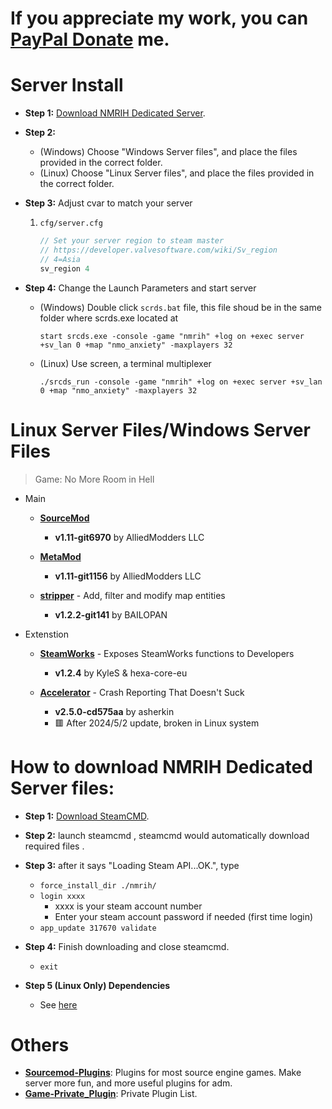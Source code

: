 # If you appreciate my work, you can [PayPal Donate](https://paypal.me/Harry0215?locale.x=zh_TW) me.

# Server Install
* **Step 1:** [Download NMRIH Dedicated Server](#how-to-download-nmrih-dedicated-server-files).

* **Step 2:** 
	* (Windows) Choose "Windows Server files", and place the files provided in the correct folder.
	* (Linux) Choose "Linux Server files", and place the files provided in the correct folder.

* **Step 3:** Adjust cvar to match your server  
	1. ```cfg/server.cfg```
		```php
		// Set your server region to steam master
		// https://developer.valvesoftware.com/wiki/Sv_region
		// 4=Asia
		sv_region 4 
		```

* **Step 4:** Change the Launch Parameters and start server
	* (Windows) Double click ```scrds.bat``` file, this file shoud be in the same folder where scrds.exe located at
		```
		start srcds.exe -console -game "nmrih" +log on +exec server +sv_lan 0 +map "nmo_anxiety" -maxplayers 32
		```
	* (Linux) Use screen, a terminal multiplexer
		```
		./srcds_run -console -game "nmrih" +log on +exec server +sv_lan 0 +map "nmo_anxiety" -maxplayers 32
		```

# Linux Server Files/Windows Server Files
> Game: No More Room in Hell
* Main
	* **[SourceMod](https://www.sourcemod.net/downloads.php?branch=1.11-dev)**
		* **v1.11-git6970** by AlliedModders LLC

	* **[MetaMod](https://www.metamodsource.net/downloads.php/?branch=1.11-dev)**
		* **v1.11-git1156** by AlliedModders LLC

	* **[stripper](https://www.bailopan.net/stripper/snapshots/1.2/)** - Add, filter and modify map entities
		* **v1.2.2-git141** by BAILOPAN

* Extenstion
	* **[SteamWorks](https://github.com/hexa-core-eu/SteamWorks/releases)** - Exposes SteamWorks functions to Developers
		* **v1.2.4** by KyleS & hexa-core-eu

	* **[Accelerator](https://forums.alliedmods.net/showthread.php?t=277703)** - Crash Reporting That Doesn't Suck
		* **v2.5.0-cd575aa** by asherkin
		* 🟥 After 2024/5/2 update, broken in Linux system

# How to download NMRIH Dedicated Server files:
* **Step 1:** [Download SteamCMD](https://developer.valvesoftware.com/wiki/SteamCMD#Downloading_SteamCMD).

* **Step 2:** launch steamcmd , steamcmd would automatically download required files .

* **Step 3:** after it says "Loading Steam API...OK.", type
	* ```force_install_dir ./nmrih/```
	* ```login xxxx```
		* xxxx is your steam account number 
		* Enter your steam account password if needed (first time login)
	* ```app_update 317670 validate```

* **Step 4:** Finish downloading and close steamcmd.
	* ```exit```

* **Step 5 (Linux Only) Dependencies** 
	* See [here](/README.md#dependencies)

# Others
* <b>[Sourcemod-Plugins](https://github.com/fbef0102/Sourcemod-Plugins)</b>: Plugins for most source engine games. Make server more fun, and more useful plugins for adm.
* <b>[Game-Private_Plugin](https://github.com/fbef0102/Game-Private_Plugin)</b>: Private Plugin List.
